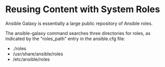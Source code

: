 # Reusing Content with System Roles

Ansible Galaxy is essentially a large public repository of Ansible roles.

The ansible-galaxy command searches three directories for roles, as indicated by the "roles_path" entry in the ansible.cfg file:
- ./roles
- /usr/share/ansible/roles
- /etc/ansible/roles
